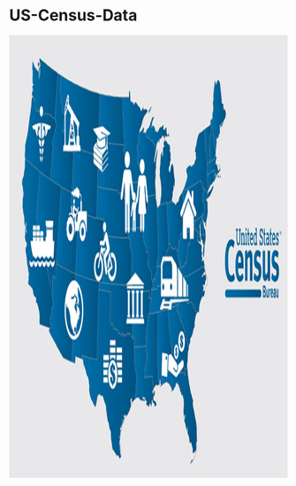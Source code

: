 # US-Census-Data

<div align="center">
    <img src="99863Census-bureau.jpeg" alt="Logo" width="800" height="800">
</div>
